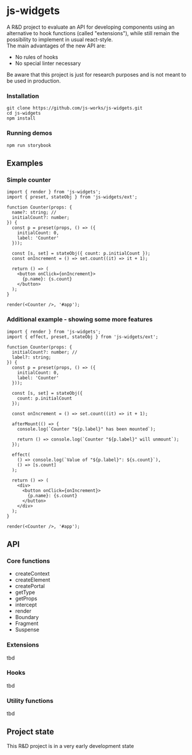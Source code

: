# js-widgets

A R&D project to evaluate an API for developing components using an alternative to hook functions (called "extensions"), while still remain the possibility to implement in usual react-style.
<br />
The main advantages of the new API are:

- No rules of hooks
- No special linter necessary

Be aware that this project is just for research purposes and is not meant to be used in production.

### Installation

```
git clone https://github.com/js-works/js-widgets.git
cd js-widgets
npm install
```

### Running demos

```
npm run storybook
```

## Examples

### Simple counter

```tsx
import { render } from 'js-widgets';
import { preset, stateObj } from 'js-widgets/ext';

function Counter(props: {
  name?: string; //
  initialCount?: number;
}) {
  const p = preset(props, () => ({
    initialCount: 0,
    label: 'Counter'
  }));

  const [s, set] = stateObj({ count: p.initialCount });
  const onIncrement = () => set.count((it) => it + 1);

  return () => (
    <button onClick={onIncrement}>
      {p.name}: {s.count}
    </button>
  );
}

render(<Counter />, '#app');
```

### Additional example - showing some more features

```tsx
import { render } from 'js-widgets';
import { effect, preset, stateObj } from 'js-widgets/ext';

function Counter(props: {
  initialCount?: number; //
  label?: string;
}) {
  const p = preset(props, () => ({
    initialCount: 0,
    label: 'Counter'
  }));

  const [s, set] = stateObj({
    count: p.initialCount
  });

  const onIncrement = () => set.count((it) => it + 1);

  afterMount(() => {
    console.log(`Counter "${p.label}" has been mounted`);

    return () => console.log(`Counter "${p.label}" will unmount`);
  });

  effect(
    () => console.log(`Value of "${p.label}": ${s.count}`),
    () => [s.count]
  );

  return () => (
    <div>
      <button onClick={onIncrement}>
        {p.name}: {s.count}
      </button>
    </div>
  );
}

render(<Counter />, '#app');
```

## API

### Core functions

- createContext
- createElement
- createPortal
- getType
- getProps
- intercept
- render
- Boundary
- Fragment
- Suspense

### Extensions

tbd

### Hooks

tbd

### Utility functions

tbd

## Project state

This R&D project is in a very early development state
